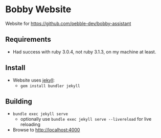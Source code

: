 # Bobby Website

Website for https://github.com/pebble-dev/bobby-assistant

## Requirements

- Had success with ruby 3.0.4, not ruby 3.1.3, on my machine at least.

## Install

- Website uses [jekyll](https://jekyllrb.com/):
    - `gem install bundler jekyll`

## Building

- `bundle exec jekyll serve`
    - optionally use `bundle exec jekyll serve --livereload` for live reloading
- Browse to [http://localhost:4000](http://localhost:4000)
